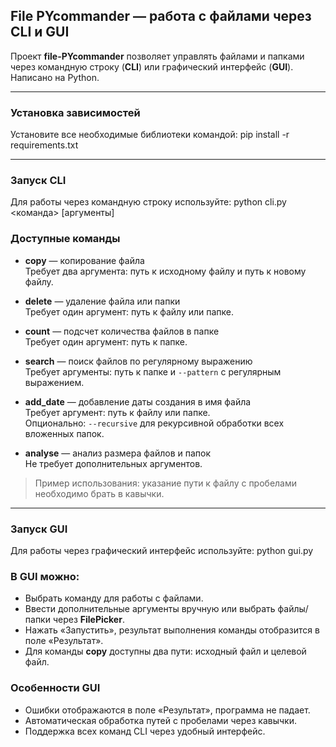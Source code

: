 ## File PYcommander — работа с файлами через CLI и GUI

Проект **file-PYcommander** позволяет управлять файлами и папками через командную строку (**CLI**) или графический интерфейс (**GUI**). Написано на Python.

---

### Установка зависимостей

Установите все необходимые библиотеки командой: pip install -r requirements.txt


---

### Запуск CLI

Для работы через командную строку используйте: python cli.py <команда> [аргументы]


### Доступные команды

- **copy** — копирование файла  
  Требует два аргумента: путь к исходному файлу и путь к новому файлу.

- **delete** — удаление файла или папки  
  Требует один аргумент: путь к файлу или папке.

- **count** — подсчет количества файлов в папке  
  Требует один аргумент: путь к папке.

- **search** — поиск файлов по регулярному выражению  
  Требует аргументы: путь к папке и `--pattern` с регулярным выражением.

- **add_date** — добавление даты создания в имя файла  
  Требует аргумент: путь к файлу или папке.  
  Опционально: `--recursive` для рекурсивной обработки всех вложенных папок.

- **analyse** — анализ размера файлов и папок  
  Не требует дополнительных аргументов.

> Пример использования: указание пути к файлу с пробелами необходимо брать в кавычки.

---

### Запуск GUI

Для работы через графический интерфейс используйте: python gui.py


### В GUI можно:

- Выбрать команду для работы с файлами.
- Ввести дополнительные аргументы вручную или выбрать файлы/папки через **FilePicker**.
- Нажать «Запустить», результат выполнения команды отобразится в поле «Результат».
- Для команды **copy** доступны два пути: исходный файл и целевой файл.

### Особенности GUI

- Ошибки отображаются в поле «Результат», программа не падает.
- Автоматическая обработка путей с пробелами через кавычки.
- Поддержка всех команд CLI через удобный интерфейс.








